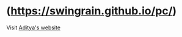 # (https://swingrain.github.io/pc/)

Visit <a href="(https://swingrain.github.io/pc/)">Aditya's website</a>
